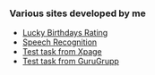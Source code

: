 ### Various sites developed by me

- [Lucky Birthdays Rating](https://yota.ninja/sites/lucky-birthday/)
- [Speech Recognition](https://yota.ninja/sites/speech-recognition/)
- [Test task from Xpage](https://yota.ninja/sites/xpage/)
- [Test task from GuruGrupp](https://yota.ninja/sites/gurugrupp/)
